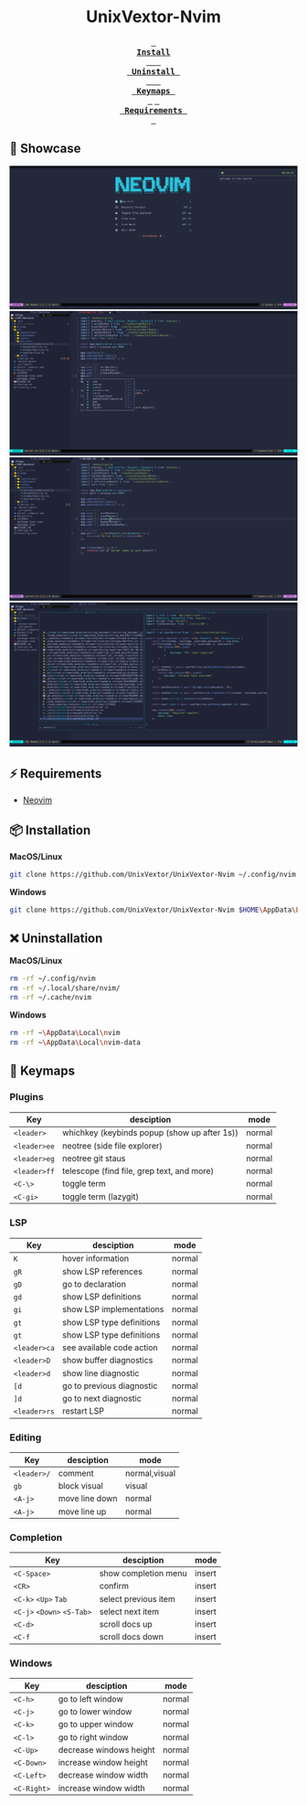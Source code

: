 <h1 align = "center">UnixVextor-Nvim</h1>

<div align = "center">

**[<kbd>  <br> Install <br>  </kbd>][Install]**
**[<kbd> <br> Uninstall <br>  </kbd>][Uninstall]**
**[<kbd> <br> Keymaps <br> </kbd>][Keymaps]**
**[<kbd> <br> Requirements <br> </kbd>][Requirements]**

[Install]: #installation
[Uninstall]: #uninstallation
[Keymaps]: #keymaps
[Requirements]: #requirements

</div>

## 🌟 Showcase

![demo1](https://raw.githubusercontent.com/UnixVextor/UnixVextor-Nvim/master/screenshot/demo1.png?token=GHSAT0AAAAAACGQQJKPLV7TRIOML63L55BSZK3Z7GA)
![demo2](https://raw.githubusercontent.com/UnixVextor/UnixVextor-Nvim/master/screenshot/demo2.png?token=GHSAT0AAAAAACGQQJKPPPIXHPVMCFHSWPJSZK32AJA)
![demo3](https://github.com/UnixVextor/UnixVextor-Nvim/blob/master/screenshot/demo3.png?raw=true)
![demo4](https://github.com/UnixVextor/UnixVextor-Nvim/blob/master/screenshot/demo4.png?raw=true)

## ⚡️ Requirements

- [Neovim](https://github.com/neovim/neovim)

## 📦 Installation

**MacOS/Linux**

```bash
git clone https://github.com/UnixVextor/UnixVextor-Nvim ~/.config/nvim
```

**Windows**

```bash
git clone https://github.com/UnixVextor/UnixVextor-Nvim $HOME\AppData\Local\nvim
```

## ❌ Uninstallation

**MacOS/Linux**

```bash
rm -rf ~/.config/nvim
rm -rf ~/.local/share/nvim/
rm -rf ~/.cache/nvim
```

**Windows**

```bash
rm -rf ~\AppData\Local\nvim
rm -rf ~\AppData\Local\nvim-data
```

## 🎹 Keymaps

### Plugins

| Key          | desciption                                   | mode   |
| ------------ | -------------------------------------------- | ------ |
| `<leader>`   | whichkey (keybinds popup (show up after 1s)) | normal |
| `<leader>ee` | neotree (side file explorer)                 | normal |
| `<leader>eg` | neotree git staus                            | normal |
| `<leader>ff` | telescope (find file, grep text, and more)   | normal |
| `<C-\>`      | toggle term                                  | normal |
| `<C-gi>`     | toggle term (lazygit)                        | normal |

### LSP

| Key          | desciption                | mode   |
| ------------ | ------------------------- | ------ |
| `K`          | hover information         | normal |
| `gR`         | show LSP references       | normal |
| `gD`         | go to declaration         | normal |
| `gd`         | show LSP definitions      | normal |
| `gi`         | show LSP implementations  | normal |
| `gt`         | show LSP type definitions | normal |
| `gt`         | show LSP type definitions | normal |
| `<leader>ca` | see available code action | normal |
| `<leader>D`  | show buffer diagnostics   | normal |
| `<leader>d`  | show line diagnostic      | normal |
| `[d`         | go to previous diagnostic | normal |
| `]d`         | go to next diagnostic     | normal |
| `<leader>rs` | restart LSP               | normal |

### Editing

| Key         | desciption     | mode          |
| ----------- | -------------- | ------------- |
| `<leader>/` | comment        | normal,visual |
| `gb`        | block visual   | visual        |
| `<A-j>`     | move line down | normal        |
| `<A-j>`     | move line up   | normal        |

### Completion

| Key                        | desciption           | mode   |
| -------------------------- | -------------------- | ------ |
| `<C-Space>`                | show completion menu | insert |
| `<CR>`                     | confirm              | insert |
| `<C-k>` `<Up>` `Tab`       | select previous item | insert |
| `<C-j>` `<Down>` `<S-Tab>` | select next item     | insert |
| `<C-d>`                    | scroll docs up       | insert |
| `<C-f`                     | scroll docs down     | insert |

### Windows

| Key         | desciption              | mode   |
| ----------- | ----------------------- | ------ |
| `<C-h>`     | go to left window       | normal |
| `<C-j>`     | go to lower window      | normal |
| `<C-k>`     | go to upper window      | normal |
| `<C-l>`     | go to right window      | normal |
| `<C-Up>`    | decrease windows height | normal |
| `<C-Down>`  | increase window height  | normal |
| `<C-Left>`  | decrease window width   | normal |
| `<C-Right>` | increase window width   | normal |

